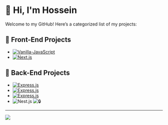 # 👋 Hi, I'm Hossein

Welcome to my GitHub! Here’s a categorized list of my projects:


## 🎨 Front-End Projects
- [![Vanilla-JavaScript](https://img.shields.io/badge/guess--my--number--dom--project-Vanilla--JavaScript-yellow)](https://github.com/h3nrzi/guess-my-number-dom-project)
- [![Next.js](https://img.shields.io/badge/portfolio--nextjs-Nextjs.js-white)](https://github.com/h3nrzi/guess-my-number-dom-project)

## 🔧 Back-End Projects

- [![Express.js](https://img.shields.io/badge/Tour--Booking--API-Express.js-blue)](https://github.com/h3nrzi/natours-expressjs-tour-booking-api)
- [![Express.js](https://img.shields.io/badge/Rental--Movie--API-Express.js-blue)](https://github.com/h3nrzi/vidly-expressjs-movie-rental-api)
- [![Express.js](https://img.shields.io/badge/OTP--Workflow-Express.js-blue)](https://github.com/h3nrzi/otp-workflow-expressjs)
- ![Nest.js](https://img.shields.io/badge/Stack-Nest.js-red) ![🔒](https://img.shields.io/badge/-🔒-black)

---

![](https://github-readme-stats.vercel.app/api/top-langs/?username=h3nrzi&theme=solarized-dark&hide_border=false&include_all_commits=false&count_private=false&layout=compact)
